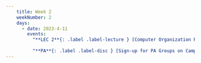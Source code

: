 ```yaml
---
    title: Week 2
    weekNumber: 2
    days:
      - date: 2023-4-11
        events:
          "**LEC 2**{: .label .label-lecture } [Computer Organization Part 1-b](resources/lectures/Lec_02-Topic_1-Part_1b-CompOrg.pdf)": "[📺](https://podcast.ucsd.edu/watch/sp23/dsc102_a00/3)"
                
          "**PA**{: .label .label-disc } [Sign-up for PA Groups on Campuswire](https://campuswire.com/c/G758B8EF0/feed)":
---
```

